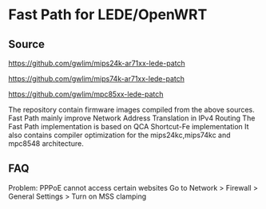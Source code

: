 # Fast Path for LEDE/OpenWRT

Source
------

https://github.com/gwlim/mips24k-ar71xx-lede-patch

https://github.com/gwlim/mips74k-ar71xx-lede-patch

https://github.com/gwlim/mpc85xx-lede-patch

The repository contain firmware images compiled from the above sources.
Fast Path mainly improve Network Address Translation in IPv4 Routing
The Fast Path implementation is based on QCA Shortcut-Fe implementation
It also contains compiler optimization for the mips24kc,mips74kc and mpc8548 architecture.

FAQ
---
Problem: PPPoE cannot access certain websites
Go to Network > Firewall > General Settings > Turn on MSS clamping


